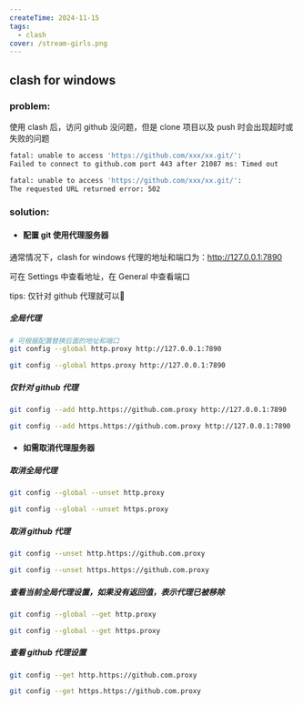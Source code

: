 ```yaml
---
createTime: 2024-11-15
tags:
  - clash 
cover: /stream-girls.png
---
```


## clash for windows
### problem: 
使用 clash 后，访问 github 没问题，但是 clone 项目以及 push 时会出现超时或失败的问题

```bash
fatal: unable to access 'https://github.com/xxx/xx.git/': 
Failed to connect to github.com port 443 after 21087 ms: Timed out
```

```bash
fatal: unable to access 'https://github.com/xxx/xx.git/': 
The requested URL returned error: 502
```

### solution: 
- #### 配置 git 使用代理服务器

通常情况下，clash for windows 
代理的地址和端口为：http://127.0.0.1:7890

可在 Settings 中查看地址，在 General 中查看端口

tips: 仅针对 github 代理就可以🥴

##### 全局代理

```bash
# 可根据配置替换后面的地址和端口
git config --global http.proxy http://127.0.0.1:7890
```

```bash
git config --global https.proxy http://127.0.0.1:7890
```

##### 仅针对 github 代理

```bash
git config --add http.https://github.com.proxy http://127.0.0.1:7890
```

```bash
git config --add https.https://github.com.proxy http://127.0.0.1:7890
```

- #### 如需取消代理服务器

##### 取消全局代理
```bash
git config --global --unset http.proxy
```

```bash
git config --global --unset https.proxy
```

##### 取消 github 代理
```bash
git config --unset http.https://github.com.proxy
```

```bash
git config --unset https.https://github.com.proxy
```

##### 查看当前全局代理设置，如果没有返回值，表示代理已被移除
```bash
git config --global --get http.proxy
```

```bash
git config --global --get https.proxy
```

##### 查看 github 代理设置
```bash
git config --get http.https://github.com.proxy
```

```bash
git config --get https.https://github.com.proxy
```













